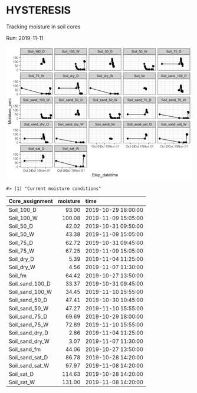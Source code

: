 
<!-- README.md is generated from README.Rmd. Please edit that file -->

# HYSTERESIS

Tracking moisture in soil cores

Run: 2019-11-11

![](README-unnamed-chunk-1-1.png)<!-- -->

    #> [1] "Current moisture conditions"

| Core\_assignment   | moisture | time                |
| :----------------- | -------: | :------------------ |
| Soil\_100\_D       |    93.00 | 2019-10-29 18:00:00 |
| Soil\_100\_W       |   100.08 | 2019-11-09 15:05:00 |
| Soil\_50\_D        |    42.02 | 2019-10-31 09:50:00 |
| Soil\_50\_W        |    43.38 | 2019-11-09 15:05:00 |
| Soil\_75\_D        |    62.72 | 2019-10-31 09:45:00 |
| Soil\_75\_W        |    67.25 | 2019-11-09 15:05:00 |
| Soil\_dry\_D       |     5.39 | 2019-11-04 11:25:00 |
| Soil\_dry\_W       |     4.56 | 2019-11-07 11:30:00 |
| Soil\_fm           |    64.42 | 2019-10-27 13:50:00 |
| Soil\_sand\_100\_D |    33.37 | 2019-10-31 09:45:00 |
| Soil\_sand\_100\_W |    34.45 | 2019-11-10 15:55:00 |
| Soil\_sand\_50\_D  |    47.41 | 2019-10-30 10:45:00 |
| Soil\_sand\_50\_W  |    47.27 | 2019-11-10 15:55:00 |
| Soil\_sand\_75\_D  |    69.69 | 2019-10-29 18:00:00 |
| Soil\_sand\_75\_W  |    72.89 | 2019-11-10 15:55:00 |
| Soil\_sand\_dry\_D |     2.86 | 2019-11-04 11:25:00 |
| Soil\_sand\_dry\_W |     3.07 | 2019-11-07 11:30:00 |
| Soil\_sand\_fm     |    44.06 | 2019-10-27 13:50:00 |
| Soil\_sand\_sat\_D |    86.78 | 2019-10-28 14:20:00 |
| Soil\_sand\_sat\_W |    97.97 | 2019-11-08 14:20:00 |
| Soil\_sat\_D       |   114.63 | 2019-10-28 14:20:00 |
| Soil\_sat\_W       |   131.00 | 2019-11-08 14:20:00 |
